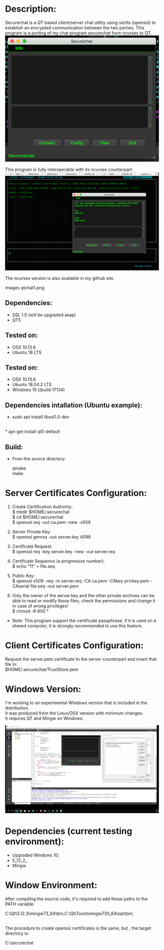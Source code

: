 Description:
============

Securechat is a QT based client/server chat utility  using  ssl/tls (openssl) to establish an encrypted communication between the two parties. This program is a porting of my chat program securechat from ncurses to QT. <BR>
![alt text](images/qtchat1.png "securechat_qt")

This program is fully interoperable with its ncurses counterpart.<BR>
![alt text](images/qtchat2.png "securechat_qt with securechat")

The ncurses version is also available in my github site.

images qtchat1.png


Dependencies:
-------------

- SSL 1.0 (will be upgraded asap) <BR>
- QT5 <BR>

Tested on:
----------

- OSX 10.13.6
- Ubuntu 18 LTS

Tested on:
----------

- OSX 10.13.6
- Ubuntu 18.04.2 LTS
- Windows 10 ((build 17134)

Dependencies intallation (Ubuntu example):
------------------------------------------

* sudo apt install libssl1.0-dev<BR>
<BR>
* apt-get install qt5-default<BR>


Build:
------

* From the source directory:

   qmake<BR>
   make<BR>

Server Certificates Configuration:
==================================

1. Create Certification Authority:<BR>
$ mkdir $HOME/.securechat <BR>
$ cd $HOME/.securechat <BR>
$ openssl req -out ca.pem -new -x509<BR>

2. Server Private Key:<BR>
$ openssl genrsa -out server.key 4096<BR>

3. Certificate Request:<BR>
$ openssl req -key server.key -new -out server.req<BR>

4. Certificate Sequence (a progressive number): <BR>
$ echo "11" > file.seq<BR>

5. Public Key:<BR>
$ openssl x509 -req -in server.req -CA ca.pem -CAkey privkey.pem -CAserial file.seq -out server.pem

5. Only the owner of the server.key and the other private archives can be able to read or modify those files, check the permissions and change it in case of wrong privileges!<BR>
$ chmod -R 600 * <BR>

* Note: This program support the certificate passphrase, if it is used on a shared computer, it is strongly recommended to use this feature. 

Client Certificates Configuration:
==================================

Request the server.pem certificate to the server counterpart and insert that file in:<BR>
$HOME/.securechat/TrustStore.pem <BR>


Windows Version:
================

I'm working to an experimental Windows version that is included in the distribution.<BR>
It was produced from the Linux/OSX version with minimum changes.<BR>
It requires QT and Mingw on Windows:<BR>

![alt text](images/windows_ver.png "securechat_qt, Windows version")

Dependencies (current testing environment):
============================================

- Upgraded Windows 10;
- 5_12_2_
- Mingw


Window Environment:
==================

After compiling the source code, it's required to add these paths to the PATH variable:<BR>

C:\Qt\5.12.3\mingw73_64\bin;C:\Qt\Tools\mingw730_64\opt\bin;

<BR>The procedure to create openssl certificates is the same, but , the target directory is: <BR>

C:\securechat
